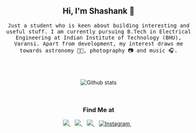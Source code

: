 <h2 align="center"> Hi, I'm Shashank 🌛</h2>
<p align="center"> 
   <samp> 
      Just a student who is keen about building interesting and useful stuff. I am currently pursuing B.Tech in Electrical Engineering at Indian Institute of           Technology (BHU), Varansi. Apart from development, my interest draws me towards astronomy 👨‍🚀, photography 📷 and music 🎧.
   </samp>
</p> 
<br>
<!-- <h3 align="center"> I ❤️ using :</h3>
<p align="center">
   <img src="https://cdn.svgporn.com/logos/nodejs.svg" title="NodeJS" width="60"/>
   <img src="https://cdn.svgporn.com/logos/react.svg" title="React" width="60"/>
   <img src="https://img.icons8.com/color/60/000000/jquery.png" title="jQuery" width="60" />
   <img src="https://cdn.svgporn.com/logos/javascript.svg" title="JavaScript" width="60" />
   <img src="https://cdn.svgporn.com/logos/html-5.svg" title="HTML" width="60" />
   <img src="https://cdn.svgporn.com/logos/css-3.svg" title="CSS" width="60" />
   <img src="https://cdn.svgporn.com/logos/c-plusplus.svg" title="C++" width="60" />
   <img src="https://cdn.svgporn.com/logos/c.svg" title="C" width="60" />
   <img src="https://cdn.svgporn.com/logos/python.svg" title="Python" width="60" />
   <img src="https://www.vectorlogo.zone/logos/expressjs/expressjs-icon.svg" width="50" title="ExpressJS" width="60" />
   <img src="https://img.icons8.com/color/60/000000/bootstrap.png" title="Bootstrap" width="60" />
   <img src="https://img.icons8.com/color/60/000000/mongodb.png" title="MongoDB" width="60" />
</p> -->
<br>
<p align='center'>
  <img align="center" src="https://github-readme-stats.vercel.app/api?username=pathakshashank17&&show_icons=true&title_color=fff&icon_color=79ff97&text_color=efefef&bg_color=24292e" alt="Github stats" title="Github Stats">
</p>
<br>
<h3 align="center"> Find Me at </h3>
<p align="center">
    <a href="https://www.github.com/pathakshashank17/" target="_blank">
        <img src="https://img.shields.io/badge/github-black.svg?&style=for-the-badge&logo=github&logoColor=white" />
    </a>&nbsp;&nbsp;
    <a href="https://www.linkedin.com/in/shashank-pathak-8b0481156/" target="_blank">
        <img src="https://img.shields.io/badge/linkedin-%230077B5.svg?&style=for-the-badge&logo=linkedin&logoColor=white" />
    </a>&nbsp;&nbsp;
    <a href="mailto:shashank.pathak.cd.eee19@itbhu.ac.in?subject=Via%20Github:">
        <img src="https://img.shields.io/badge/gmail-%23D14836.svg?&style=for-the-badge&logo=gmail&logoColor=white" />
    </a>&nbsp;&nbsp;
    <a href="https://www.instagram.com/pathakshashank17/" target="_blank">
        <img src="https://img.shields.io/badge/Instagram-%23E4405F.svg?&style=for-the-badge&logo=instagram&logoColor=white" alt="Instagram">
    </a>&nbsp;&nbsp;
</p>
